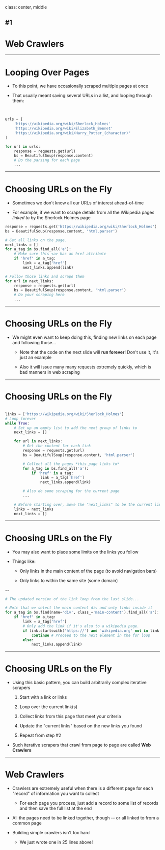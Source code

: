class: center, middle

## #1
# Web Crawlers

---

# Looping Over Pages

- To this point, we have occasionally scraped multiple pages at once

- That usually meant saving several URLs in a list, and looping through them:

<br>

```python
urls = [
    'https://wikipedia.org/wiki/Sherlock_Holmes'
    'https://wikipedia.org/wiki/Elizabeth_Bennet'
    'https://wikipedia.org/wiki/Harry_Potter_(character)'
]

for url in urls:
    response = requests.get(url)
    bs = BeautifulSoup(response.content)
    # Do the parsing for each page
    ...
```

---

# Choosing URLs on the Fly

- Sometimes we don't know all our URLs of interest ahead-of-time

- For example, if we want to scrape details from all the Wikipedia pages *linked to* by the Sherlock Holmes page

```python
response = requests.get('https://wikipedia.org/wiki/Sherlock_Holmes')
bs = BeautifulSoup(response.content, 'html.parser')

# Get all links on the page.
next_links = []
for a_tag in bs.find_all('a'):
    # Make sure this <a> has an href attribute
    if 'href' in a_tag:
        link = a_tag['href']
        next_links.append(link)

# Follow those links and scrape them
for url in next_links:
    response = requests.get(url)
    bs = BeautifulSoup(response.content, 'html.parser')
    # Do your scraping here
    ...
```

---

# Choosing URLs on the Fly

- We might even want to keep doing this, finding new links on each page and following those...

    - Note that the code on the next slide will **run forever**! Don't use it, it's just an example

    - Also it will issue many many requests extremely quickly, which is bad manners in web scraping

---

# Choosing URLs on the Fly

```python

links = ['https://wikipedia.org/wiki/Sherlock_Holmes']
# Loop forever
while True:
    # Set up an empty list to add the next group of links to
    next_links = []

    for url in next_links:
        # Get the content for each link
        response = requests.get(url)
        bs = BeautifulSoup(response.content, 'html.parser')

        # Collect all the pages *this page links to*
        for a_tag in bs.find_all('a'):
            if 'href' in a_tag:
                link = a_tag['href']
                next_links.append(link)

        # Also do some scraping for the current page
        ...

    # Before starting over, move the "next_links" to be the current links
    links = next_links
    next_links = []

```

---

# Choosing URLs on the Fly

- You may also want to place some limits on the links you follow

- Things like:

    - Only links in the main content of the page (to avoid navigation bars)

    - Only links to within the same site (some domain)

--

```python
# The updated version of the link loop from the last slide...

# Note that we select the main content div and only links inside it
for a_tag in bs.find(name='div', class_='main-content').find_all('a'):
    if 'href' in a_tag:
        link = a_tag['href']
        # Only add the link if it's also to a wikipedia page.
        if link.startswith('https://') and 'wikipedia.org' not in link:
            continue # Proceed to the next element in the for loop
        else:
            next_links.append(link)
```

---

# Choosing URLs on the Fly

- Using this basic pattern, you can build arbitrarily complex iterative scrapers

    1. Start with a link or links

    2. Loop over the current link(s)

    3. Collect links from this page that meet your criteria

    4. Update the "current links" based on the new links you found

    5. Repeat from step #2

- Such iterative scrapers that crawl from page to page are called **Web Crawlers**

---

# Web Crawlers

- Crawlers are extremely useful when there is a different page for each "record" of information you want to collect

    - For each page you process, just add a record to some list of records and then save the full list at the end

- All the pages need to be linked together, though -- or all linked to from a common page

- Building simple crawlers isn't too hard

    - We just wrote one in 25 lines above!
